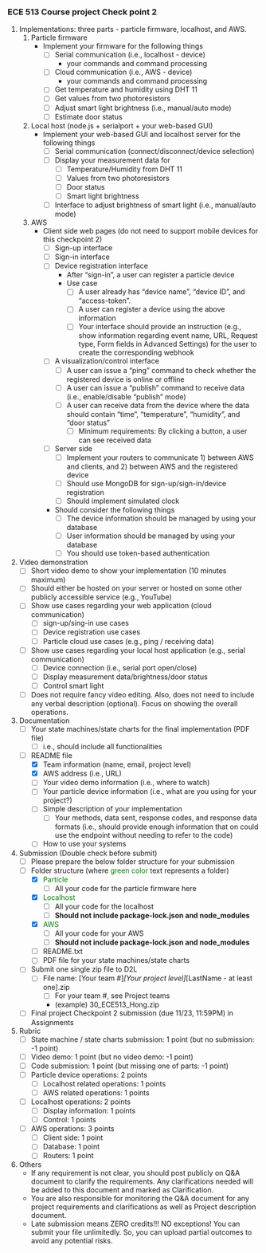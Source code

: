 ### ECE 513 Course project Check point 2

1. Implementations: three parts - particle firmware, localhost, and AWS.
	1. Particle firmware
		- Implement your firmware for the following things 
			- [ ] Serial communication (i.e., localhost - device)
				- your commands and command processing
			- [ ] Cloud communication (i.e., AWS - device)
				- your commands and command processing 
			- [ ] Get temperature and humidity using DHT 11 
			- [ ] Get values from two photoresistors
			- [ ] Adjust smart light brightness (i.e., manual/auto mode)
			- [ ] Estimate door status
	2. Local host (node.js + serialport + your web-based GUI)
		- Implement your web-based GUI and localhost server for the following things 
			- [ ] Serial communication (connect/disconnect/device selection)
			- [ ] Display your measurement data for
				- [ ] Temperature/Humidity from DHT 11
				- [ ] Values from two photoresistors
				- [ ] Door status
				- [ ] Smart light brightness
			- [ ] Interface to adjust brightness of smart light (i.e., manual/auto mode)
	3. AWS
		- Client side web pages (do not need to support mobile devices for this checkpoint 2)
			- [ ] Sign-up interface 
			- [ ] Sign-in interface 
			- [ ] Device registration interface
				- After “sign-in”, a user can register a particle device
				- Use case
					- [ ] A user already has “device name”, “device ID”, and “access-token”.
					- [ ] A user can register a device using the above information
					- [ ] Your interface should provide an instruction (e.g., show information regarding event name, URL, Request type, Form fields in Advanced Settings) for the user to create the corresponding webhook 
			- [ ] A visualization/control interface
				- [ ]  A user can issue a “ping” command to check whether the registered device is online or offline
				- [ ]  A user can issue a “publish” command to receive data (i.e., enable/disable “publish” mode)
				- [ ]  A user can receive data from the device where the data should contain “time”, “temperature”, “humidity”, and “door status”
					- [ ]  Minimum requirements: By clicking a button, a user can see received data 
			- [ ] Server side 
				- [ ] Implement your routers to communicate 1) between AWS and clients, and 2) between AWS and the registered device 
				- [ ] Should use MongoDB for sign-up/sign-in/device registration 
				- [ ] Should implement simulated clock
			- Should consider the following things 
				- [ ] The device information should be managed by using your database 
				- [ ] User information should be managed by using your database 
				- [ ] You should use token-based authentication
2. Video demonstration
	- [ ] Short video demo to show your implementation (10 minutes maximum)
	- [ ] Should either be hosted on your server or hosted on some other publicly accessible service (e.g., YouTube)
	- [ ] Show use cases regarding your web application (cloud communication) 
		- [ ] sign-up/sing-in use cases 
		- [ ] Device registration use cases 
		- [ ] Particle cloud use cases (e.g., ping / receiving data)
	- [ ] Show use cases regarding your local host application (e.g., serial communication) 
		- [ ] Device connection (i.e., serial port open/close) 
		- [ ] Display measurement data/brightness/door status 
		- [ ] Control smart light
	- [ ] Does not require fancy video editing. Also, does not need to include any verbal description (optional). Focus on showing the overall operations.
3. Documentation
	- [ ]  Your state machines/state charts for the final implementation (PDF file)
		- [ ]  i.e., should include all functionalities
	- [ ]  README file
		- [x] Team information (name, email, project level) 
		- [x] AWS address (i.e., URL) 
		- [ ] Your video demo information (i.e., where to watch) 
		- [ ] Your particle device information (i.e., what are you using for your project?) 
		- [ ] Simple description of your implementation
			- [ ]  Your methods, data sent, response codes, and response data formats (i.e., should provide enough information that on could use the endpoint without needing to refer to the code) 
		- [ ] How to use your systems
4. Submission (Double check before submit)
	- [ ] Please prepare the below folder structure for your submission
	- [ ] Folder structure (where <span style="color: green;">green color</span> text represents a folder)
		- [x] <span style="color: green;">Particle</span>
			- [ ] All your code for the particle firmware here
		- [x] <span style="color: green;">Localhost</span>
			- [ ] All your code for the localhost
			- [ ] __Should **not** include package-lock.json and node_modules__ 
		- [x] <span style="color: green;">AWS</span>
			- [ ] All your code for your AWS
			- [ ] __Should **not** include package-lock.json and node_modules__
		- [ ] README.txt
		- [ ] PDF file for your state machines/state charts
	- [ ] Submit one single zip file to D2L
		- [ ] File name: [Your team #]_[Your project level]_[LastName - at least one].zip
			- [ ] For your team #, see Project teams
			- (example) 30_ECE513_Hong.zip
	- [ ] Final project Checkpoint 2 submission (due 11/23, 11:59PM) in Assignments
5. Rubric
	- [ ] State machine / state charts submission: 1 point (but no submission: -1 point)
	- [ ] Video demo: 1 point (but no video demo: -1 point)
	- [ ] Code submission: 1 point (but missing one of parts: -1 point)
	- [ ] Particle device operations: 2 points 
		- [ ] Localhost related operations: 1 points 
		- [ ] AWS related operations: 1 points
	- [ ] Localhost operations: 2 points 
		- [ ] Display information: 1 points 
		- [ ] Control: 1 points
	- [ ]  AWS operations: 3 points 
		- [ ] Client side: 1 point 
		- [ ] Database: 1 point 
		- [ ] Routers: 1 point
6. Others
	- If any requirement is not clear, you should post publicly on Q&A document to clarify the requirements. Any clarifications needed will be added to this document and marked as Clarification.
	- You are also responsible for monitoring the Q&A document for any project requirements and clarifications as well as Project description document.
	- Late submission means ZERO credits!!! NO exceptions! You can submit your file unlimitedly. So, you can upload partial outcomes to avoid any potential risks.
